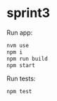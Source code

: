 # sprint3

Run app:

```bash
nvm use
npm i
npm run build
npm start
```

Run tests:

```bash
npm test
```
